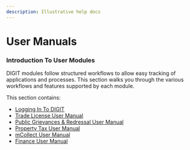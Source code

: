 ```yaml
---
description: Illustrative help docs
---
```


# User Manuals

### Introduction To User Modules

DIGIT modules follow structured workflows to allow easy tracking of applications and processes. This section walks you through the various workflows and features supported by each module.

This section contains:

* [Logging In To DIGIT](guide-login.md)
* [Trade License User Manual](guide-tl/)
* [Public Grievances & Redressal User Manual](guide-pgr/)
* [Property Tax User Manual](guide-pt/)
* [mCollect User Manual](guide-mcollect/)
* [Finance User Manual](guide-finance/)













